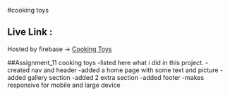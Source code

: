 #cooking toys

## Live Link :

Hosted by firebase -> [Cooking Toys](https://cooking-toys-72aa8.web.app/)

##Assignment_11 cooking toys
-listed here what i did in this project.
-created nav and header
-added a home page with some text and picture
-added gallery section
-added 2 extra section
-added footer
-makes responsive for mobile and large device
